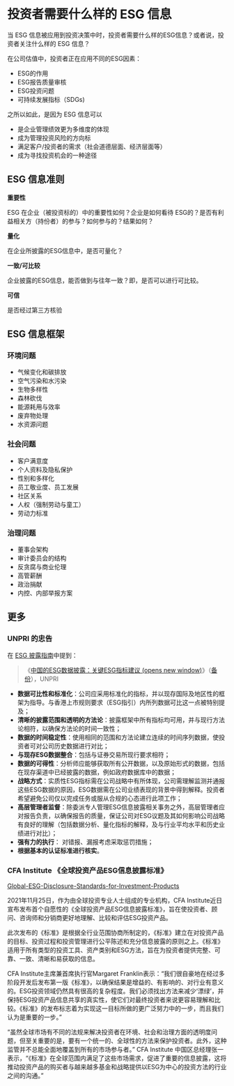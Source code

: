# 投资者需要什么样的 ESG 信息

当 ESG 信息被应用到投资决策中时，投资者需要什么样的ESG信息？或者说，投资者关注什么样的 ESG 信息？

在公司估值中，投资者正在应用不同的ESG因素：

- ESG的作用
- ESG报告质量审核
- ESG投资问题
- 可持续发展指标（SDGs)

之所以如此，是因为 ESG 信息可以

- 是企业管理绩效更为多维度的体现
- 成为管理投资风险的方向标
- 满足客户/投资者的需求（社会道德层面、经济层面等）
- 成为寻找投资机会的一种途径

## ESG 信息准则

**重要性**

ESG 在企业（被投资标的）中的重要性如何？企业是如何看待 ESG的？是否有利益相关方（持份者）的参与？如何参与的？结果如何？

**量化**

在企业所披露的ESG信息中，是否可量化？

**一致/可比较**

企业披露的ESG信息，能否做到与往年一致？即，是否可以进行可比较。

**可信**

是否经过第三方核验

## ESG 信息框架

### 环境问题

- 气候变化和碳排放
- 空气污染和水污染
- 生物多样性
- 森林砍伐
- 能源耗用与效率
- 废弃物处理
- 水资源问题

### 社会问题

- 客户满意度
- 个人资料及隐私保护
- 性别和多样化
- 员工敬业度、员工发展
- 社区关系
- 人权（强制劳动与童工）
- 劳动力标准

### 治理问题

- 董事会架构
- 审计委员会的结构
- 反贪腐与商业伦理
- 高管薪酬
- 政治捐献
- 内控、内部举报方案

## 更多

### UNPRI 的忠告

在 [ESG 披露指南](/how/ESG-guide)中提到：

> 《[中国的ESG数据披露：关键ESG指标建议 (opens new window)](https://www.unpri.org/download?ac=6973)》（[备份](https://esg.js.org/how/ESGDisclosure-in-China.pdf':ignore')），UNPRI

- **数据可比性和标准化**：公司应采用标准化的指标，并以现存国际及地区性的框架为指导。与香港上市规则要求（ESG指引）内所列数据可比这一点被特别提及；
- **清晰的披露范围和透明的方法论**：披露框架中所有指标均可用，并与现行方法论相符，以确保方法论的时间一致性；
- **数据的时间稳定性**：使用相同的范围和方法论建立连续的时间序列数据，使投资者可对公司历史数据进行对比；
- **与现存ESG数据整合**：包括与证券交易所现行要求相符；
- **数据的可得性**：分析师应能够获取所有公开数据，以及原始形式的数据，包括在现存渠道中已经披露的数据，例如政府数据库中的数据；
- **战略方式**：实质性ESG指标需在公司战略中有所体现，公司需理解监测并通报这些ESG数据的原因，ESG数据需在公司业绩表现的背景中得到解释。投资者希望避免公司仅以完成任务或服从合规的心态进行此项工作；
- **高层管理者监督**：除委派专人管理ESG信息披露相关事务之外，高层管理者应对报告负责，以确保报告的质量，保证公司对ESG议题及其如何影响公司战略有良好的理解（包括数据分析、量化指标的解释，及与行业平均水平和历史业绩进行对比）；
- **强有力的执行**： 对错报、漏报考虑采取惩罚措施；
- **根据基本的认证标准进行核实**。

### CFA Institute 《全球投资产品ESG信息披露标准》

[Global-ESG-Disclosure-Standards-for-Investment-Products](https://www.cfainstitute.org/-/media/documents/ESG-standards/Global-ESG-Disclosure-Standards-for-Investment-Products.pdf) 

2021年11月25日，作为由全球投资专业人士组成的专业机构，CFA Institute近日宣布发布首个自愿性的《全球投资产品ESG信息披露标准》，旨在使投资者、顾问、咨询师和分销商更好地理解、比较和评估ESG投资产品。

此次发布的《标准》是根据全行业范围协商所制定的，《标准》建立在对投资产品的目标、投资过程和投资管理进行公平陈述和充分信息披露的原则之上。《标准》适用于所有类型的投资工具、资产类别和ESG方法，旨在为投资者提供完整、可靠、一致、清晰和易获取的信息。

CFA Institute主席兼首席执行官Margaret Franklin表示：“我们很自豪地在经过多阶段开发后发布第一版《标准》，以确保结果是增益的、有影响的、对行业有意义的。ESG投资领域仍然具有很高的复杂程度。我们必须找出方法来减少‘漂绿’，并保持ESG投资产品信息共享的真实性，使它们对最终投资者来说更容易理解和比较。《标准》的发布标志着为实现这一目标所做的更广泛努力中的一步，而且我们认为是重要的一步。”

“虽然全球市场有不同的法规来解决投资者在环境、社会和治理方面的透明度问题，但至关重要的是，要有一个统一的、全球性的方法来保护投资者。此外，这种监管并不总能全面地覆盖到所有的市场参与者。” CFA Institute 中国区总经理张一表示，“《标准》在全球范围内满足了这些市场需求，促进了重要的信息披露，这将推动投资产品的购买者与越来越多基金和战略提供以ESG为中心的投资方法的行业之间的沟通。”



